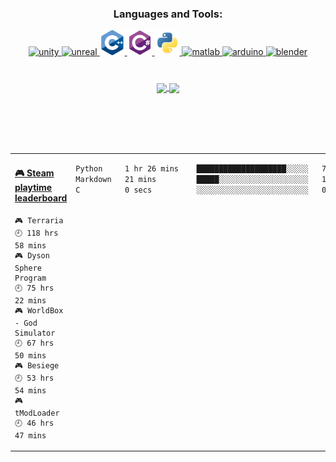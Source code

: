 <h3 align="center">Languages and Tools:</h3>
<p align="center">
   <a href="https://unity.com/" target="_blank" rel="noreferrer">
    <img src="https://www.vectorlogo.zone/logos/unity3d/unity3d-icon.svg" alt="unity" width="40" height="40" />
  </a>
  <a href="https://unrealengine.com/" target="_blank" rel="noreferrer">
    <img
      src="https://raw.githubusercontent.com/kenangundogan/fontisto/036b7eca71aab1bef8e6a0518f7329f13ed62f6b/icons/svg/brand/unreal-engine.svg"
      alt="unreal" width="40" height="40" />
  </a>
  <a href="https://www.w3schools.com/cpp/" target="_blank" rel="noreferrer">
    <img src="https://raw.githubusercontent.com/devicons/devicon/master/icons/cplusplus/cplusplus-original.svg"
      alt="cplusplus" width="40" height="40" />
  </a>
  <a href="https://www.w3schools.com/cs/" target="_blank" rel="noreferrer">
    <img src="https://raw.githubusercontent.com/devicons/devicon/master/icons/csharp/csharp-original.svg" alt="csharp"
      width="40" height="40" />
  </a>
  <a href="https://www.python.org" target="_blank" rel="noreferrer">
    <img src="https://raw.githubusercontent.com/devicons/devicon/master/icons/python/python-original.svg" alt="python"
      width="40" height="40" />
  </a>
  <a href="https://www.mathworks.com/" target="_blank" rel="noreferrer">
    <img src="https://upload.wikimedia.org/wikipedia/commons/2/21/Matlab_Logo.png" alt="matlab" width="40"
      height="40" />
  </a>
   <a href="https://www.arduino.cc/" target="_blank" rel="noreferrer">
    <img src="https://cdn.worldvectorlogo.com/logos/arduino-1.svg" alt="arduino" width="40" height="40" /> </a>
  <a href="https://www.blender.org/" target="_blank" rel="noreferrer">
    <img src="https://download.blender.org/branding/community/blender_community_badge_white.svg" alt="blender"
      width="40" height="40" />
  </a>
</p>

# 
<p align='center'>
<a href="https://github.com/anuraghazra/github-readme-stats" align='center'>
  <img align='center'
    src="https://github-readme-stats-wtlllll.vercel.app/api?username=wtlllll190812&theme=onedark&show_icons=true&hide_title=true&PAT_1&line_height=28&hide_border=true&hide_rank=true" />
</a>
<a href="https://github.com/anuraghazra/github-readme-stats" >
  <img align='center'
    src="https://github-readme-stats-wtlllll.vercel.app/api/wakatime?username=wtlllll&theme=onedark&layout=compact&langs_count=10&hide_title=true&hide_border=true" />
</a>
</p>
<!--[![GitHub Streak](https://github-readme-streak-stats.herokuapp.com?user=wtlllll190812&theme=onedark_duo&hide_border=true&date_format=%5BY.%5Dn.j)](https://git.io/streak-stats)
-->

<!-- ![Metrics](https://metrics.lecoq.io/wtlllll190812?template=classic&achievements=1&isocalendar=1&languages=1&base=header%2C%20activity%2C%20community%2C%20repositories%2C%20metadata&base.indepth=false&base.hireable=false&isocalendar=false&isocalendar.duration=half-year&languages=false&languages.limit=8&languages.threshold=0%25&languages.other=false&languages.colors=github&languages.sections=most-used&languages.indepth=false&languages.analysis.timeout=15&languages.categories=markup%2C%20programming&languages.recent.categories=markup%2C%20programming&languages.recent.load=300&languages.recent.days=14&achievements=false&achievements.threshold=C&achievements.secrets=true&achievements.display=detailed&achievements.limit=0&config.timezone=Asia%2FShanghai) -->

<br/>
<br/>
<br/>
<br/>

<table align='center'>
<tr>
<td valign="top" width="50%">
   
<!-- steam-box start -->
#### <a href="https://gist.github.com/666a00ad86020e64d1efed90f0a18c1c" target="_blank">🎮 Steam playtime leaderboard</a>
```text
🎮 Terraria                         🕘 118 hrs 58 mins
🎮 Dyson Sphere Program             🕘 75 hrs 22 mins
🎮 WorldBox - God Simulator         🕘 67 hrs 50 mins
🎮 Besiege                          🕘 53 hrs 54 mins
🎮 tModLoader                       🕘 46 hrs 47 mins
```
<!-- Powered by https://github.com/YouEclipse/steam-box . -->
<!-- steam-box end -->
</td>
<td valign="top" width="50%">
<!--START_SECTION:waka-->

```txt
Python     1 hr 26 mins    ████████████████████░░░░░   79.92 %
Markdown   21 mins         █████░░░░░░░░░░░░░░░░░░░░   19.82 %
C          0 secs          ░░░░░░░░░░░░░░░░░░░░░░░░░   00.27 %
```

<!--END_SECTION:waka-->
</td>
</tr>
</table>
